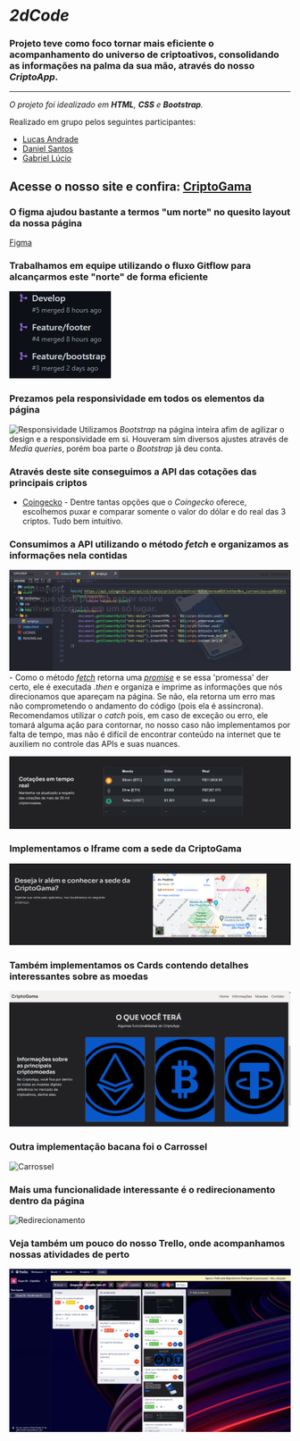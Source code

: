 # ***2dCode***

### Projeto teve como foco tornar mais eficiente o acompanhamento do universo de criptoativos, consolidando as informações na palma da sua mão, através do nosso *CriptoApp*.

------------------------

_O projeto foi idealizado em **HTML**, **CSS** e **Bootstrap**._

Realizado em grupo pelos seguintes participantes:
* [Lucas Andrade](https://github.com/Lucas-andrade-nascimento)
* [Daniel Santos](https://github.com/danielfjs)
* [Gabriel Lúcio](https://github.com/Bieoool355)

## Acesse o nosso site e confira: [CriptoGama](https://lucas-andrade-nascimento.github.io/landing-page-criptoapp/)

### O figma ajudou bastante a termos "um norte" no quesito layout da nossa página
[Figma](https://www.figma.com/file/6aHp5yWLWxIpOHOWhHkJyP/Cripto-Gama?node-id=41733%3A754)

### Trabalhamos em equipe utilizando o fluxo Gitflow para alcançarmos este "norte" de forma eficiente
![Branchs](https://github.com/Lucas-andrade-nascimento/2dCode/blob/main/img/documentacao/Branchs.jpeg)

### Prezamos pela responsividade em todos os elementos da página
![Responsividade](https://github.com/Lucas-andrade-nascimento/2dCode/blob/main/img/documentacao/Responsividade.gif)
Utilizamos _Bootstrap_ na página inteira afim de agilizar o design e a responsividade em si. Houveram sim diversos ajustes através de _Media queries_, porém boa parte o _Bootstrap_ já deu conta.

### Através deste site conseguimos a API das cotações das principais criptos
* [Coingecko](https://www.coingecko.com/pt/api/documentation) - 
Dentre tantas opções que o _Coingecko_ oferece, escolhemos puxar e comparar somente o valor do dólar e do real das 3 criptos.
Tudo bem intuitivo.

### Consumimos a API utilizando o método _fetch_ e organizamos as informações nela contidas
![Consumo-API](https://github.com/Lucas-andrade-nascimento/2dCode/blob/main/img/documentacao/Consumo-API.PNG) - 
Como o método _[fetch](https://developer.mozilla.org/pt-BR/docs/Web/API/Fetch_API/Using_Fetch)_ retorna uma _[promise](https://developer.mozilla.org/pt-BR/docs/Web/JavaScript/Reference/Global_Objects/Promise)_ e se essa 'promessa' der certo, ele é executada _.then_ e organiza e imprime as informações que nós direcionamos que apareçam na página. Se não, ela retorna um erro mas não comprometendo o andamento do código (pois ela é assincrona). Recomendamos utilizar o _catch_ pois, em caso de exceção ou erro, ele tomará alguma ação para contornar, no nosso caso não implementamos por falta de tempo, mas não é difícil de encontrar conteúdo na internet que te auxiliem no controle das APIs e suas nuances.

![Lista-de-cotacoes](https://github.com/Lucas-andrade-nascimento/2dCode/blob/main/img/documentacao/Lista-de-cotacoes.PNG)

### Implementamos o Iframe com a sede da CriptoGama
![Iframe](https://github.com/Lucas-andrade-nascimento/2dCode/blob/main/img/documentacao/Iframe.PNG)

### Também implementamos os Cards contendo detalhes interessantes sobre as moedas
![Cards](https://github.com/Lucas-andrade-nascimento/2dCode/blob/main/img/documentacao/Cards.gif)

### Outra implementação bacana foi o Carrossel
![Carrossel](https://github.com/Lucas-andrade-nascimento/2dCode/blob/main/img/documentacao/Carrossel.gif)

### Mais uma funcionalidade interessante é o redirecionamento dentro da página
![Redirecionamento](https://github.com/Lucas-andrade-nascimento/2dCode/blob/main/img/documentacao/Redirecionamento.gif)

### Veja também um pouco do nosso Trello, onde acompanhamos nossas atividades de perto
![Trello](https://github.com/Lucas-andrade-nascimento/2dCode/blob/main/img/documentacao/Trello.gif)

